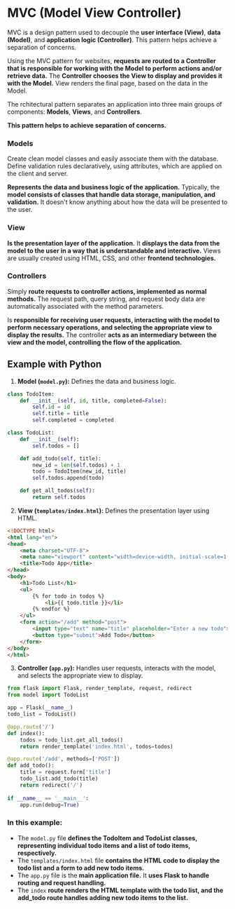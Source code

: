 # MVC (Model View Controller)
MVC is a design pattern used to decouple the **user interface (View)**, **data (Model)**, and **application logic (Controller)**. This pattern helps achieve a separation of concerns.

Using the MVC pattern for websites, **requests are routed to a Controller that is responsible for working with the Model to perform actions and/or retrieve data.** The **Controller chooses the View to display and provides it with the Model.** View renders the final page, based on the data in the Model.

The rchitectural pattern separates an application into three main groups of components: **Models**, **Views**, and **Controllers**. 

**This pattern helps to achieve separation of concerns.** 

### Models
Create clean model classes and easily associate them with the database. Define validation rules declaratively, using attributes, which are applied on the client and server.

**Represents the data and business logic of the application.** Typically, the **model consists of classes that handle data storage, manipulation, and validation.** It doesn't know anything about how the data will be presented to the user.

### View
**Is the presentation layer of the application.** It **displays the data from the model to the user in a way that is understandable and interactive.** Views are usually created using HTML, CSS, and other **frontend technologies.**


### Controllers
Simply **route requests to controller actions, implemented as normal methods.** The request path, query string, and request body data are automatically associated with the method parameters.

Is **responsible for receiving user requests, interacting with the model to perform necessary operations, and selecting the appropriate view to display the results.** The controller **acts as an intermediary between the view and the model, controlling the flow of the application.**

## Example with Python

1. **Model (`model.py`):** Defines the data and business logic.
```python
class TodoItem:
    def __init__(self, id, title, completed=False):
        self.id = id
        self.title = title
        self.completed = completed

class TodoList:
    def __init__(self):
        self.todos = []

    def add_todo(self, title):
        new_id = len(self.todos) + 1
        todo = TodoItem(new_id, title)
        self.todos.append(todo)

    def get_all_todos(self):
        return self.todos
```


2. **View (`templates/index.html`):** Defines the presentation layer using HTML.
```html
<!DOCTYPE html>
<html lang="en">
<head>
    <meta charset="UTF-8">
    <meta name="viewport" content="width=device-width, initial-scale=1.0">
    <title>Todo App</title>
</head>
<body>
    <h1>Todo List</h1>
    <ul>
        {% for todo in todos %}
            <li>{{ todo.title }}</li>
        {% endfor %}
    </ul>
    <form action="/add" method="post">
        <input type="text" name="title" placeholder="Enter a new todo">
        <button type="submit">Add Todo</button>
    </form>
</body>
</html>
```

3. **Controller (`app.py`):** Handles user requests, interacts with the model, and selects the appropriate view to display.
```python
from flask import Flask, render_template, request, redirect
from model import TodoList

app = Flask(__name__)
todo_list = TodoList()

@app.route('/')
def index():
    todos = todo_list.get_all_todos()
    return render_template('index.html', todos=todos)

@app.route('/add', methods=['POST'])
def add_todo():
    title = request.form['title']
    todo_list.add_todo(title)
    return redirect('/')
    
if __name__ == '__main__':
    app.run(debug=True)
```

### In this example:

- The `model.py` file **defines the TodoItem and TodoList classes, representing individual todo items and a list of todo items, respectively.**
- The `templates/index.html` file **contains the HTML code to display the todo list and a form to add new todo items.**
- The `app.py` file is the **main application file.** It **uses Flask to handle routing and request handling.** 
- The `index` **route renders the HTML template with the todo list, and the add_todo route handles adding new todo items to the list.**
































































































